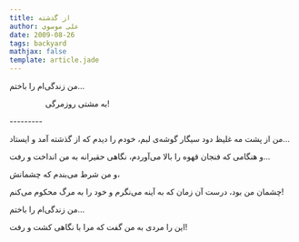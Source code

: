 ```yaml
---
title: از گذشته
author: علی موسوی
date: 2009-08-26
tags: backyard
mathjax: false
template: article.jade
---
```


من زندگی‌ام را باختم...

&nbsp;&nbsp;&nbsp;&nbsp;&nbsp;&nbsp;&nbsp;
&nbsp;&nbsp;&nbsp;&nbsp;&nbsp;&nbsp;&nbsp;
به مشتی روز‌مرگی!

\-\-\-\-\-\-\-\-\-

من از پشت مه غلیظ دود سیگار گوشه‌ی لبم، خودم را دیدم که از گذشته آمد و ایستاد...

و هنگامی که فنجان قهوه را بالا می‌آوردم، نگاهی حقیرانه به من انداخت و رفت...

و من شرط می‌بندم که چشمانش،

چشمان من بود، درست آن زمان که به آینه می‌نگرم و خود را به مرگ محکوم می‌کنم!

من زندگی‌ام را باختم...

این را مردی به من گفت که مرا با نگاهی کشت و رفت!
